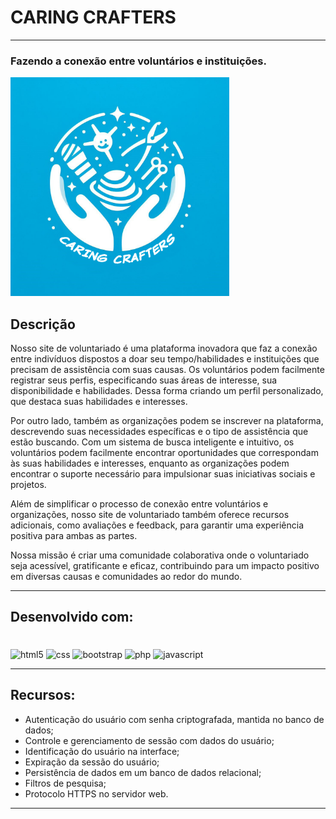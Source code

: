 # CARING CRAFTERS

***

### Fazendo a conexão entre voluntários e instituições.

<img src="https://raw.githubusercontent.com/carloshobmeier/Assets/main/caring_crafters/Logo.jpg" width="350px">

## Descrição

Nosso site de voluntariado é uma plataforma inovadora que faz a conexão entre indivíduos dispostos a doar seu tempo/habilidades e instituições que precisam de assistência com suas causas. Os voluntários podem facilmente registrar seus perfis, especificando suas áreas de interesse, sua disponibilidade e habilidades. Dessa forma criando um perfil personalizado, que destaca suas habilidades e interesses.

Por outro lado, também as organizações podem se inscrever na plataforma, descrevendo suas necessidades específicas e o tipo de assistência que estão buscando. Com um sistema de busca inteligente e intuitivo, os voluntários podem facilmente encontrar oportunidades que correspondam às suas habilidades e interesses, enquanto as organizações podem encontrar o suporte necessário para impulsionar suas iniciativas sociais e projetos.

Além de simplificar o processo de conexão entre voluntários e organizações, nosso site de voluntariado também oferece recursos adicionais, como avaliações e feedback, para garantir uma experiência positiva para ambas as partes.

Nossa missão é criar uma comunidade colaborativa onde o voluntariado seja acessível, gratificante e eficaz, contribuindo para um impacto positivo em diversas causas e comunidades ao redor do mundo.


***

## Desenvolvido com:

<div style="display: inline_block"><br/>
    <img style="margin-top:4px;" align="center" alt="html5" height="30px" src="https://img.shields.io/badge/HTML5-ff3030?style=for-the-badge&logo=html5&logoColor=white" />
    <img style="margin-top:4px;" align="center" alt="css" height="30px" src="https://img.shields.io/badge/CSS3-1572B6?style=for-the-badge&logo=css3&logoColor=white" />
    <img style="margin-top:4px;" align="center" alt="bootstrap"src="https://img.shields.io/badge/Bootstrap-7d12f9?style=for-the-badge&logo=Bootstrap&logoColor=white" />
    <img style="margin-top:4px;" align="center" alt="php" height="30px" src="https://img.shields.io/badge/PHP-777BB4?style=for-the-badge&logo=php&logoColor=white" />
    <img style="margin-top:4px;" align="center" alt="javascript" height="30px" src="https://img.shields.io/badge/JavaScript-F7DF1E?style=for-the-badge&logo=javascript&logoColor=black"/>
</div>

***

## Recursos:

- Autenticação do usuário com senha criptografada, mantida no banco de dados;
- Controle e gerenciamento de sessão com dados do usuário;
- Identificação do usuário na interface;
- Expiração da sessão do usuário;
- Persistência de dados em um banco de dados relacional;
- Filtros de pesquisa;
- Protocolo HTTPS no servidor web.


***
